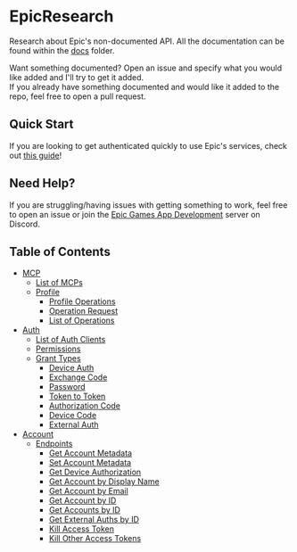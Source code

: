 # EpicResearch
Research about Epic's non-documented API. All the documentation can be found within the [docs](https://github.com/MixV2/EpicResearch/tree/master/docs) folder.  

Want something documented? Open an issue and specify what you would like added and I'll try to get it added.  
If you already have something documented and would like it added to the repo, feel free to open a pull request.

## Quick Start
If you are looking to get authenticated quickly to use Epic's services, check out [this guide](https://github.com/MixV2/EpicResearch/blob/master/docs/auth/grant_types/authorization_code.md)!

## Need Help?
If you are struggling/having issues with getting something to work, feel free to open an issue or join the [Epic Games App Development](https://discord.gg/j5ppCMFm96) server on Discord.

## Table of Contents
- [MCP](https://github.com/MixV2/EpicResearch/tree/master/docs/mcp)
  - [List of MCPs](https://github.com/MixV2/EpicResearch/blob/master/docs/mcp/mcp_list.md)
  - [Profile](https://github.com/MixV2/EpicResearch/tree/master/docs/mcp/profile)
    - [Profile Operations](https://github.com/MixV2/EpicResearch/blob/master/docs/mcp/profile/profile_operations.md)
    - [Operation Request](https://github.com/MixV2/EpicResearch/blob/master/docs/mcp/profile/operation_request.md)
    - [List of Operations](https://github.com/MixV2/EpicResearch/tree/master/docs/mcp/profile/operations)
- [Auth](https://github.com/MixV2/EpicResearch/tree/master/docs/auth)
  - [List of Auth Clients](https://github.com/MixV2/EpicResearch/blob/master/docs/auth/auth_clients.md)
  - [Permissions](https://github.com/MixV2/EpicResearch/tree/master/docs/auth/permissions)
  - [Grant Types](https://github.com/MixV2/EpicResearch/tree/master/docs/auth/grant_types)
    - [Device Auth](https://github.com/MixV2/EpicResearch/blob/master/docs/auth/grant_types/device_auth.md)
    - [Exchange Code](https://github.com/MixV2/EpicResearch/blob/master/docs/auth/grant_types/exchange_code.md)
    - [Password](https://github.com/MixV2/EpicResearch/blob/master/docs/auth/grant_types/password.md)
    - [Token to Token](https://github.com/MixV2/EpicResearch/blob/master/docs/auth/grant_types/token_to_token.md)
    - [Authorization Code](https://github.com/MixV2/EpicResearch/blob/master/docs/auth/grant_types/authorization_code.md)
    - [Device Code](https://github.com/MixV2/EpicResearch/blob/master/docs/auth/grant_types/device_code.md)
    - [External Auth](https://github.com/MixV2/EpicResearch/blob/master/docs/auth/grant_types/external_auth.md)
- [Account](https://github.com/MixV2/EpicResearch/tree/master/docs/account)
  - [Endpoints](https://github.com/MixV2/EpicResearch/tree/master/docs/account/endpoints)
    - [Get Account Metadata](https://github.com/MixV2/EpicResearch/blob/master/docs/account/endpoints/get_account_metadata.md)
    - [Set Account Metadata](https://github.com/MixV2/EpicResearch/blob/master/docs/account/endpoints/set_account_metadata.md)
    - [Get Device Authorization](https://github.com/MixV2/EpicResearch/blob/master/docs/account/endpoints/get_device_authorization.md)
    - [Get Account by Display Name](https://github.com/MixV2/EpicResearch/blob/master/docs/account/endpoints/get_account_by_display_name.md)
    - [Get Account by Email](https://github.com/iHakeem/EpicResearch/blob/master/docs/account/endpoints/get_account_by_email.md)
    - [Get Account by ID](https://github.com/MixV2/EpicResearch/blob/master/docs/account/endpoints/get_account_by_id.md)
    - [Get Accounts by ID](https://github.com/MixV2/EpicResearch/blob/master/docs/account/endpoints/get_accounts_by_id.md)
    - [Get External Auths by ID](https://github.com/MixV2/EpicResearch/blob/master/docs/account/endpoints/get_external_auths_by_id.md)
    - [Kill Access Token](https://github.com/MixV2/EpicResearch/blob/master/docs/account/endpoints/kill_access_token.md)
    - [Kill Other Access Tokens](https://github.com/MixV2/EpicResearch/blob/master/docs/account/endpoints/kill_other_access_tokens.md)
